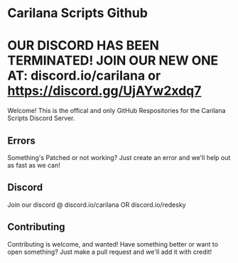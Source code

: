 # Carilana Scripts Github 
# OUR DISCORD HAS BEEN TERMINATED! JOIN OUR NEW ONE AT: discord.io/carilana or https://discord.gg/UjAYw2xdq7
Welcome! 
This is the offical and only GitHub Respositories for the Carilana Scripts Discord Server.

## Errors

Something's Patched or not working? Just create an error and we'll help out as fast as we can!

## Discord

Join our discord @ discord.io/carilana OR discord.io/redesky

## Contributing

Contributing is welcome, and wanted! Have something better or want to open something? Just make a pull request and we'll add it with credit!
